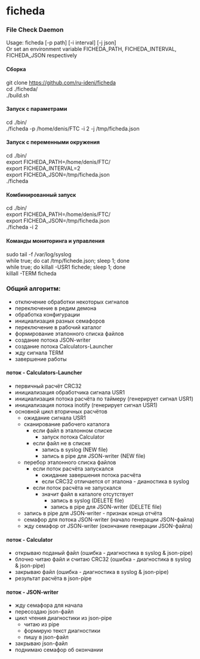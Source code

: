 # ficheda

### File Check Daemon
Usage: ficheda [-p path] [-i interval] [-j json]  
Or set an environment variable FICHEDA_PATH, FICHEDA_INTERVAL, FICHEDA_JSON respectively  

#### Сборка
git clone https://github.com/ru-ideni/ficheda  
cd ./ficheda/  
./build.sh  

#### Запуск с параметрами
cd ./bin/  
./ficheda -p /home/denis/FTC -i 2 -j /tmp/ficheda.json  

#### Запуск с переменными окружения
cd ./bin/  
export FICHEDA_PATH=/home/denis/FTC/  
export FICHEDA_INTERVAL=2  
export FICHEDA_JSON=/tmp/ficheda.json  
./ficheda  

#### Комбинированный запуск
cd ./bin/  
export FICHEDA_PATH=/home/denis/FTC/  
export FICHEDA_JSON=/tmp/ficheda.json  
./ficheda -i 2  

#### Команды мониторинга и управления
sudo tail -f /var/log/syslog  
while true; do cat /tmp/fichede.json; sleep 1; done  
while true; do killall -USR1 fichede; sleep 1; done  
killall -TERM ficheda  

### Общий алгоритм:
- отключение обработки некоторых сигналов
- переключение в редим демона
- обработка конфигурации
- инициализация разных семафоров
- переключение в рабочий каталог
- формирование эталонного списка файлов
- создание потока JSON-writer
- создание потока Calculators-Launcher
- жду сигнала TERM
- завершение работы

#### поток - Calculators-Launcher
- первичный расчёт CRC32
- инициализация обработчика сигнала USR1
- инициализация потока расчёта по таймеру (генерирует сигнал USR1)
- инициализация потока inotify (генерирует сигнал USR1)
- основной цикл вторичных расчётов
  - ожидание сигнала USR1
  - сканирование рабочего каталога
    - если файл в эталонном списке
      - запуск потока Calculator
    - если файл не в списке
      - запись в syslog (NEW file)
      - запись в pipe для JSON-writer (NEW file)
  - перебор эталонного списка файлов
    - если поток расчёта запускался
      - ожидание завершения потока расчёта
      - если CRC32 отличается от эталона - дианостика в syslog
    - если поток расчёта не запускался
      - значит файл в каталоге отсутствует
        - запись в syslog (DELETE file)
        - запись в pipe для JSON-writer (DELETE file)
  - запись в pipe для JSON-writer - признак конца отчёта
  - семафор для потока JSON-writer (начало генерации JSON-файла)
  - жду семафор от JSON-writer (окончание генерации JSON-файла)

#### поток - Calculator
- открываю поданый файл (ошибка - диагностика в syslog & json-pipe)
- блочно читаю файл и считаю CRC32 (ошибка - диагностика в syslog & json-pipe)
- закрываю файл (ошибка - диагностика в syslog & json-pipe)
- результат расчёта в json-pipe

#### поток - JSON-writer
- жду семафора для начала
- пересоздаю json-файл
- цикл чтения диагностики из json-pipe
  - читаю из pipe
  - формирую текст диагностики
  - пишу в json-файл
- закрываю json-файл
- поднимаю семафор об окончании
